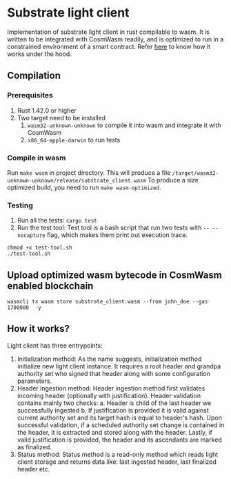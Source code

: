 # Substrate light client
Implementation of substrate light client in rust compilable to wasm. It is written to be integrated with CosmWasm readily, and is optimized to run in a constrained environment of a smart contract. Refer [here](#how-it-works) to know how it works under the hood.

## Compilation

### Prerequisites
1. Rust 1.42.0 or higher
2. Two target need to be installed
    1. `wasm32-unknown-unknown` to compile it into wasm and integrate it with CosmWasm
    2. `x86_64-apple-darwin` to run tests

### Compile in wasm
Run `make wasm` in project directory. This will produce a file `/target/wasm32-unknown-unknown/release/substrate_client.wasm`
To produce a size optimized build, you need to run `make wasm-optimized`.

### Testing
1. Run all the tests:
`cargo test`
2. Run the test tool:
Test tool is a bash script that run two tests with `-- --nocapture` flag, which makes them print out execution trace.
```commandline
chmod +x test-tool.sh
./test-tool.sh
```
## Upload optimized wasm bytecode in CosmWasm enabled blockchain
```commandline
wasmcli tx wasm store substrate_client.wasm --from john_doe --gas 1700000  -y
```

## How it works?
Light client has three entrypoints:
1. Initialization method: As the name suggests, initialization method initialize new light client instance. It requires a root header and grandpa authority set who signed that header along with some configuration parameters.
2. Header ingestion method: Header ingestion method first validates incoming header (optionally with justification). Header validation contains mainly two checks: a. Header is child of the last header we successfully ingested b. If justification is provided it is valid against current authority set and its target hash is equal to header's hash. Upon successful validation, if a scheduled authority set change is contained in the header, it is extracted and stored along with the header. Lastly, if valid justification is provided, the header and its ascendants are marked as finalized.
3. Status method: Status method is a read-only method which reads light client storage and returns data like: last ingested header, last finalized header etc.
